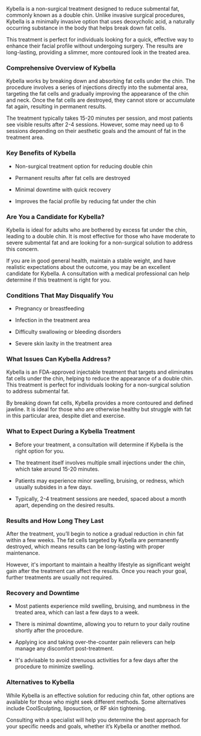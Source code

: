 <p class="services-details-two__text-2">
  Kybella is a non-surgical treatment designed to reduce submental fat, commonly known as a double chin. Unlike invasive surgical procedures, Kybella is a minimally invasive option that uses deoxycholic acid, a naturally occurring substance in the body that helps break down fat cells. 
</p>
<p class="services-details-two__text-2">
    This treatment is perfect for individuals looking for a quick, effective way to enhance their facial profile without undergoing surgery. The results are long-lasting, providing a slimmer, more contoured look in the treated area.
</p>

<h3 class="services-details-two__title-2">
   Comprehensive Overview of Kybella
</h3>
<p class="services-details-two__text-2">
   Kybella works by breaking down and absorbing fat cells under the chin. The procedure involves a series of injections directly into the submental area, targeting the fat cells and gradually improving the appearance of the chin and neck. Once the fat cells are destroyed, they cannot store or accumulate fat again, resulting in permanent results.
</p>
<p class="services-details-two__text-2">
    The treatment typically takes 15-20 minutes per session, and most patients see visible results after 2-4 sessions. However, some may need up to 6 sessions depending on their aesthetic goals and the amount of fat in the treatment area.
</p>

<h3 class="services-details-two__title-2">
   Key Benefits of Kybella
</h3>
<ul class="services-details-two__points list-unstyled list-service">
   <li>
       <div class="icon">
           <span class="fa fa-check"></span>
       </div>
       <div class="text">
           <p>Non-surgical treatment option for reducing double chin</p>
       </div>
   </li>
   <li>
       <div class="icon">
           <span class="fa fa-check"></span>
       </div>
       <div class="text">
           <p>Permanent results after fat cells are destroyed</p>
       </div>
   </li>
   <li>
       <div class="icon">
           <span class="fa fa-check"></span>
       </div>
       <div class="text">
           <p>Minimal downtime with quick recovery</p>
       </div>
   </li>
   <li>
       <div class="icon">
           <span class="fa fa-check"></span>
       </div>
       <div class="text">
           <p>Improves the facial profile by reducing fat under the chin</p>
       </div>
   </li>
</ul>

<h3 class="services-details-two__title-2">
   Are You a Candidate for Kybella?
</h3>
<p class="services-details-two__text-2">
   Kybella is ideal for adults who are bothered by excess fat under the chin, leading to a double chin. It is most effective for those who have moderate to severe submental fat and are looking for a non-surgical solution to address this concern.
</p>
<p class="services-details-two__text-2">
    If you are in good general health, maintain a stable weight, and have realistic expectations about the outcome, you may be an excellent candidate for Kybella. A consultation with a medical professional can help determine if this treatment is right for you.
</p>

<h3 class="services-details-two__title-2">
   Conditions That May Disqualify You
</h3>
<ul class="services-details-two__points list-unstyled list-service">
   <li>
       <div class="icon">
           <span class="fa fa-check"></span>
       </div>
       <div class="text">
           <p>Pregnancy or breastfeeding</p>
       </div>
   </li>
   <li>
       <div class="icon">
           <span class="fa fa-check"></span>
       </div>
       <div class="text">
           <p>Infection in the treatment area</p>
       </div>
   </li>
   <li>
       <div class="icon">
           <span class="fa fa-check"></span>
       </div>
       <div class="text">
           <p>Difficulty swallowing or bleeding disorders</p>
       </div>
   </li>
   <li>
       <div class="icon">
           <span class="fa fa-check"></span>
       </div>
       <div class="text">
           <p>Severe skin laxity in the treatment area</p>
       </div>
   </li>
</ul>
<h3 class="services-details-two__title-2">
   What Issues Can Kybella Address?
</h3>
<p class="services-details-two__text-2">
   Kybella is an FDA-approved injectable treatment that targets and eliminates fat cells under the chin, helping to reduce the appearance of a double chin. This treatment is perfect for individuals looking for a non-surgical solution to address submental fat.
</p>
<p class="services-details-two__text-2">
   By breaking down fat cells, Kybella provides a more contoured and defined jawline. It is ideal for those who are otherwise healthy but struggle with fat in this particular area, despite diet and exercise.
</p>

<h3 class="services-details-two__title-2">
   What to Expect During a Kybella Treatment
</h3>
<ul class="services-details-two__points list-unstyled list-service">
   <li>
       <div class="icon">
           <span class="fa fa-check"></span>
       </div>
       <div class="text">
           <p>Before your treatment, a consultation will determine if Kybella is the right option for you.</p>
       </div>
   </li>
   <li>
       <div class="icon">
           <span class="fa fa-check"></span>
       </div>
       <div class="text">
           <p>The treatment itself involves multiple small injections under the chin, which take around 15-20 minutes.</p>
       </div>
   </li>
   <li>
       <div class="icon">
           <span class="fa fa-check"></span>
       </div>
       <div class="text">
           <p>Patients may experience minor swelling, bruising, or redness, which usually subsides in a few days.</p>
       </div>
   </li>
   <li>
       <div class="icon">
           <span class="fa fa-check"></span>
       </div>
       <div class="text">
           <p>Typically, 2-4 treatment sessions are needed, spaced about a month apart, depending on the desired results.</p>
       </div>
   </li>
</ul>

<h3 class="services-details-two__title-2">
   Results and How Long They Last
</h3>
<p class="services-details-two__text-2">
   After the treatment, you’ll begin to notice a gradual reduction in chin fat within a few weeks. The fat cells targeted by Kybella are permanently destroyed, which means results can be long-lasting with proper maintenance.
</p>
<p class="services-details-two__text-2">
   However, it's important to maintain a healthy lifestyle as significant weight gain after the treatment can affect the results. Once you reach your goal, further treatments are usually not required.
</p>

<h3 class="services-details-two__title-2">
   Recovery and Downtime
</h3>
<ul class="services-details-two__points list-unstyled list-service">
   <li>
       <div class="icon">
           <span class="fa fa-check"></span>
       </div>
       <div class="text">
           <p>Most patients experience mild swelling, bruising, and numbness in the treated area, which can last a few days to a week.</p>
       </div>
   </li>
   <li>
       <div class="icon">
           <span class="fa fa-check"></span>
       </div>
       <div class="text">
           <p>There is minimal downtime, allowing you to return to your daily routine shortly after the procedure.</p>
       </div>
   </li>
   <li>
       <div class="icon">
           <span class="fa fa-check"></span>
       </div>
       <div class="text">
           <p>Applying ice and taking over-the-counter pain relievers can help manage any discomfort post-treatment.</p>
       </div>
   </li>
   <li>
       <div class="icon">
           <span class="fa fa-check"></span>
       </div>
       <div class="text">
           <p>It's advisable to avoid strenuous activities for a few days after the procedure to minimize swelling.</p>
       </div>
   </li>
</ul>

<h3 class="services-details-two__title-2">
   Alternatives to Kybella
</h3>
<p class="services-details-two__text-2">
   While Kybella is an effective solution for reducing chin fat, other options are available for those who might seek different methods. Some alternatives include CoolSculpting, liposuction, or RF skin tightening.
</p>
<p class="services-details-two__text-2">
   Consulting with a specialist will help you determine the best approach for your specific needs and goals, whether it’s Kybella or another method.
</p>
